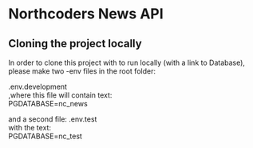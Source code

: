 # Northcoders News API

## Cloning the project locally

In order to clone this project with to run locally (with a link to Database), please make two -env files in the root folder:

.env.development  
,where this file will contain text:  
PGDATABASE=nc_news

and a second file:
.env.test  
with the text:  
PGDATABASE=nc_test
